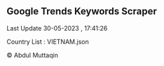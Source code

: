 

## Google Trends Keywords Scraper 
 
Last Update 30-05-2023 , 17:41:26

Country List :
VIETNAM.json



© Abdul Muttaqin 
